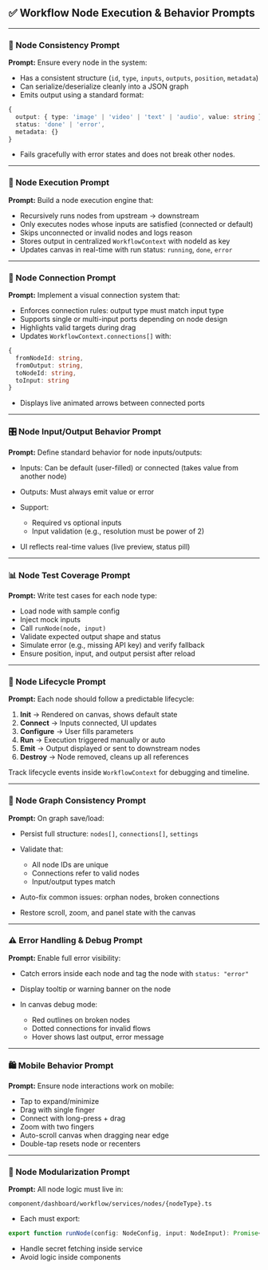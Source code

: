 ## ✅ Workflow Node Execution & Behavior Prompts

---

### 🔗 Node Consistency Prompt

**Prompt:**
Ensure every node in the system:

* Has a consistent structure (`id`, `type`, `inputs`, `outputs`, `position`, `metadata`)
* Can serialize/deserialize cleanly into a JSON graph
* Emits output using a standard format:

```ts
{
  output: { type: 'image' | 'video' | 'text' | 'audio', value: string },
  status: 'done' | 'error',
  metadata: {}
}
```

* Fails gracefully with error states and does not break other nodes.

---

### 🔁 Node Execution Prompt

**Prompt:**
Build a node execution engine that:

* Recursively runs nodes from upstream → downstream
* Only executes nodes whose inputs are satisfied (connected or default)
* Skips unconnected or invalid nodes and logs reason
* Stores output in centralized `WorkflowContext` with nodeId as key
* Updates canvas in real-time with run status: `running`, `done`, `error`

---

### 🧠 Node Connection Prompt

**Prompt:**
Implement a visual connection system that:

* Enforces connection rules: output type must match input type
* Supports single or multi-input ports depending on node design
* Highlights valid targets during drag
* Updates `WorkflowContext.connections[]` with:

```ts
{
  fromNodeId: string,
  fromOutput: string,
  toNodeId: string,
  toInput: string
}
```

* Displays live animated arrows between connected ports

---

### 🎛️ Node Input/Output Behavior Prompt

**Prompt:**
Define standard behavior for node inputs/outputs:

* Inputs: Can be default (user-filled) or connected (takes value from another node)
* Outputs: Must always emit value or error
* Support:

  * Required vs optional inputs
  * Input validation (e.g., resolution must be power of 2)
* UI reflects real-time values (live preview, status pill)

---

### 📊 Node Test Coverage Prompt

**Prompt:**
Write test cases for each node type:

* Load node with sample config
* Inject mock inputs
* Call `runNode(node, input)`
* Validate expected output shape and status
* Simulate error (e.g., missing API key) and verify fallback
* Ensure position, input, and output persist after reload

---

### 🧹 Node Lifecycle Prompt

**Prompt:**
Each node should follow a predictable lifecycle:

1. **Init** → Rendered on canvas, shows default state
2. **Connect** → Inputs connected, UI updates
3. **Configure** → User fills parameters
4. **Run** → Execution triggered manually or auto
5. **Emit** → Output displayed or sent to downstream nodes
6. **Destroy** → Node removed, cleans up all references

Track lifecycle events inside `WorkflowContext` for debugging and timeline.

---

### 🧽 Node Graph Consistency Prompt

**Prompt:**
On graph save/load:

* Persist full structure: `nodes[]`, `connections[]`, `settings`
* Validate that:

  * All node IDs are unique
  * Connections refer to valid nodes
  * Input/output types match
* Auto-fix common issues: orphan nodes, broken connections
* Restore scroll, zoom, and panel state with the canvas

---

### ⚠️ Error Handling & Debug Prompt

**Prompt:**
Enable full error visibility:

* Catch errors inside each node and tag the node with `status: "error"`
* Display tooltip or warning banner on the node
* In canvas debug mode:

  * Red outlines on broken nodes
  * Dotted connections for invalid flows
  * Hover shows last output, error message

---

### 🛍️ Mobile Behavior Prompt

**Prompt:**
Ensure node interactions work on mobile:

* Tap to expand/minimize
* Drag with single finger
* Connect with long-press + drag
* Zoom with two fingers
* Auto-scroll canvas when dragging near edge
* Double-tap resets node or recenters

---

### 📂 Node Modularization Prompt

**Prompt:**
All node logic must live in:

```
component/dashboard/workflow/services/nodes/{nodeType}.ts
```

* Each must export:

```ts
export function runNode(config: NodeConfig, input: NodeInput): Promise<NodeOutput>
```

* Handle secret fetching inside service
* Avoid logic inside components
